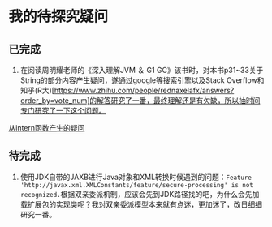 # 我的待探究疑问

## 已完成

1. 在阅读周明耀老师的《深入理解JVM ＆ G1 GC》该书时，对本书p31~33关于String的部分内容产生疑问，遂通过google等搜索引擎以及Stack Overflow和知乎(R大)[https://www.zhihu.com/people/rednaxelafx/answers?order_by=vote_num]的解答研究了一番，最终理解还是有欠缺，所以抽时间专门研究了一下这个问题。

[从intern函数产生的疑问](https://www.jianshu.com/p/10b5a7702e63)

## 待完成

1. 使用JDK自带的JAXB进行Java对象和XML转换时候遇到的问题：```Feature 'http://javax.xml.XMLConstants/feature/secure-processing' is not recognized.```根据双亲委派机制，应该会先到JDK路径找的吧，为什么会先加载扩展包的实现类呢？我对双亲委派模型本来就有点迷，更加迷了，改日细细研究一番。
